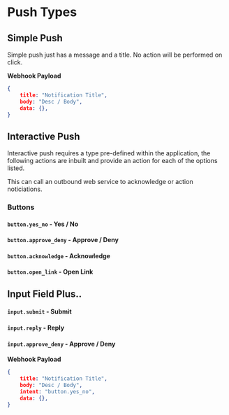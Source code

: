 # Push Types

## Simple Push

Simple push just has a message and a title.
No action will be performed on click.

**Webhook Payload**
```json
{
    title: "Notification Title",
    body: "Desc / Body",
    data: {},
}
```

## Interactive Push

Interactive push requires a type pre-defined within the application, the following actions are inbuilt and provide an action for each of the options listed.

This can call an outbound web service to acknowledge or action noticiations.

### Buttons

#### `button.yes_no` - Yes / No


#### `button.approve_deny` - Approve / Deny
#### `button.acknowledge` - Acknowledge
#### `button.open_link` - Open Link

## Input Field Plus..
#### `input.submit` - Submit
#### `input.reply` - Reply
#### `input.approve_deny` - Approve / Deny


**Webhook Payload**
```json
{
    title: "Notification Title",
    body: "Desc / Body",
    intent: "button.yes_no",
    data: {},
}
```